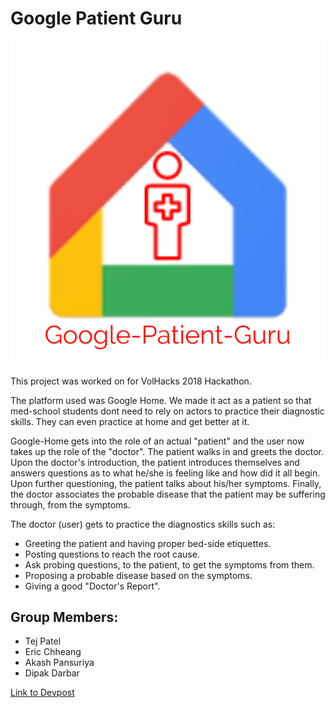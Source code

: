 # Google Patient Guru 

![](https://github.com/TejPatel98/google_patient_guru/blob/master/GPG-logo.png)

This project was worked on for VolHacks 2018 Hackathon. 

The platform used was Google Home. We made it act as a patient so that med-school students dont need to rely on actors to practice their diagnostic skills. They can even practice at home and get better at it.

Google-Home gets into the role of an actual "patient" and the user now takes up the role of the "doctor". The patient walks in and greets the doctor. Upon the doctor's introduction, the patient introduces themselves and answers questions as to what he/she is feeling like and how did it all begin. Upon further questioning, the patient talks about his/her symptoms. Finally, the doctor associates the probable disease that the patient may be suffering through, from the symptoms.

The doctor (user) gets to practice the diagnostics skills such as:

- Greeting the patient and having proper bed-side etiquettes.
- Posting questions to reach the root cause.
- Ask probing questions, to the patient, to get the symptoms from them.
- Proposing a probable disease based on the symptoms.
- Giving a good "Doctor's Report".


## Group Members:
 - Tej Patel
 - Eric Chheang
 - Akash Pansuriya 
 - Dipak Darbar
 
[Link to Devpost](https://devpost.com/software/google-patient-guru)
